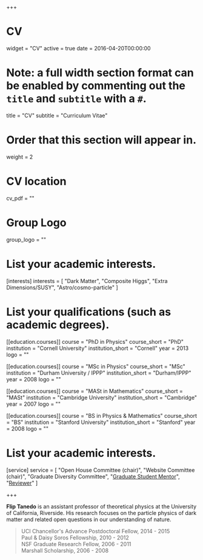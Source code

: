 +++
# CV
widget = "CV"
active = true
date = 2016-04-20T00:00:00

# Note: a full width section format can be enabled by commenting out the `title` and `subtitle` with a `#`.
title = "CV"
subtitle = "Curriculum Vitae"

# Order that this section will appear in.
weight = 2

# CV location
cv_pdf = ""

# Group Logo
group_logo = ""


# List your academic interests.
[interests]
  interests = [
    "Dark Matter",
    "Composite Higgs",
    "Extra Dimensions/SUSY",
    "Astro/cosmo-particle"
  ]

# List your qualifications (such as academic degrees).
[[education.courses]]
  course = "PhD in Physics"
  course_short = "PhD"
  institution = "Cornell University"
  institution_short = "Cornell"
  year = 2013
  logo = ""

[[education.courses]]
  course = "MSc in Physics"
  course_short = "MSc"
  institution = "Durham University / IPPP"
  institution_short = "Durham/IPPP"
  year = 2008
  logo = ""

[[education.courses]]
  course = "MASt in Mathematics"
  course_short = "MASt"
  institution = "Cambridge University"
  institution_short = "Cambridge"
  year = 2007
  logo = ""

[[education.courses]]
  course = "BS in Physics & Mathematics"
  course_short = "BS"
  institution = "Stanford University"
  institution_short = "Stanford"
  year = 2008
  logo = ""


# List your academic interests.
[service]
  service = [
    "Open House Committee (chair)",
    "Website Committee (chair)",
    "Graduate Diversity Committee",
    "[Graduate Student Mentor](https://gradmentors.ucr.edu)",
    "[Reviewer](https://publons.com/author/637273/)"
  ]

+++

**Flip Tanedo** is an assistant professor of theoretical physics at the University of California, Riverside. His research focuses on the particle physics of dark matter and related open questions in our understanding of nature.

> UCI Chancellor's Advance Postdoctoral Fellow, 2014 - 2015  
> Paul & Daisy Soros Fellowship, 2010 - 2012  
> NSF Graduate Research Fellow, 2006 - 2011  
> Marshall Scholarship, 2006 - 2008
